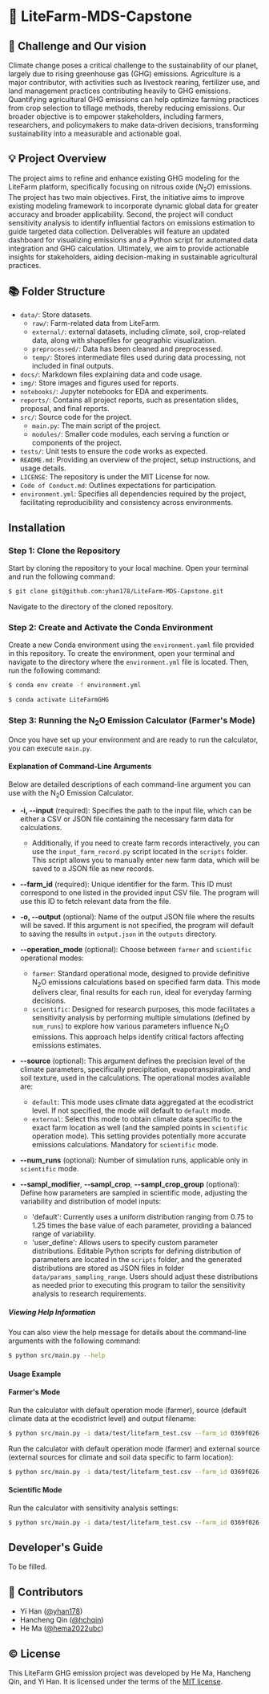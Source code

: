 # 🌿 LiteFarm-MDS-Capstone

## 👀 Challenge and Our vision  
Climate change poses a critical challenge to the sustainability of our planet, largely due to rising greenhouse gas (GHG) emissions. Agriculture is a major contributor, with activities such as livestock rearing, fertilizer use, and land management practices contributing heavily to GHG emissions. Quantifying agricultural GHG emissions can help optimize farming practices from crop selection to tillage methods, thereby reducing emissions. Our broader objective is to empower stakeholders, including farmers, researchers, and policymakers to make data-driven decisions, transforming sustainability into a measurable and actionable goal.

## 💡 Project Overview  
The project aims to refine and enhance existing GHG modeling for the LiteFarm platform, specifically focusing on nitrous oxide ($N_2O$) emissions. The project has two main objectives. First, the initiative aims to improve existing modeling framework to incorporate dynamic global data for greater accuracy and broader applicability. Second, the project will conduct sensitivity analysis to identify influential factors on emissions estimation to guide targeted data collection. Deliverables will feature an updated dashboard for visualizing emissions and a Python script for automated data integration and GHG calculation. Ultimately, we aim to provide actionable insights for stakeholders, aiding decision-making in sustainable agricultural practices.

## 📚 Folder Structure  
- `data/`: Store datasets.
    - `raw/`: Farm-related data from LiteFarm.
    - `external/`: external datasets, including climate, soil, crop-related data, along with shapefiles for geographic visualization.
    - `preprocessed/`: Data has been cleaned and preprocessed.
    - `temp/`: Stores intermediate files used during data processing, not included in final outputs.
- `docs/`: Markdown files explaining data and code usage.
- `img/`: Store images and figures used for reports.
- `notebooks/`: Jupyter notebooks for EDA and experiments.
- `reports/`: Contains all project reports, such as presentation slides, proposal, and final reports.
- `src/`: Source code for the project.
    - `main.py`: The main script of the project.
    - `modules/`: Smaller code modules, each serving a function or components of the project.
- `tests/`: Unit tests to ensure the code works as expected.
- `README.md`: Providing an overview of the project, setup instructions, and usage details.
- `LICENSE`: The repository is under the MIT License for now.
- `Code of Conduct.md`: Outlines expectations for participation.
- `environment.yml`: Specifies all dependencies required by the project, facilitating reproducibility and consistency across environments.

## Installation

### Step 1: Clone the Repository

Start by cloning the repository to your local machine. Open your terminal and run the following command:

``` bash
$ git clone git@github.com:yhan178/LiteFarm-MDS-Capstone.git
```

Navigate to the directory of the cloned repository.

### Step 2: Create and Activate the Conda Environment

Create a new Conda environment using the `environment.yaml` file provided in this repository. To create the environment, open your terminal and navigate to the directory where the `environment.yml` file is located. Then, run the following command:

``` bash
$ conda env create -f environment.yml

$ conda activate LiteFarmGHG
```

### Step 3: Running the N<sub>2</sub>O Emission Calculator (Farmer's Mode)

Once you have set up your environment and are ready to run the calculator, you can execute `main.py`. 

#### Explanation of Command-Line Arguments

Below are detailed descriptions of each command-line argument you can use with the N<sub>2</sub>O Emission Calculator.

- **-i, --input** (required): Specifies the path to the input file, which can be either a CSV or JSON file containing the necessary farm data for calculations.
  - Additionally, if you need to create farm records interactively, you can use the `input_farm_record.py` script located in the `scripts` folder. This script allows you to manually enter new farm data, which will be saved to a JSON file as new records.

- **--farm_id** (required): Unique identifier for the farm. This ID must correspond to one listed in the provided input CSV file. The program will use this ID to fetch relevant data from the file.

- **-o, --output**  (optional): Name of the output JSON file where the results will be saved. If this argument is not specified, the program will default to saving the results in `output.json` in the `outputs` directory. 

- **--operation_mode** (optional): Choose between `farmer` and `scientific` operational modes:
  - `farmer`: Standard operational mode, designed to provide definitive N<sub>2</sub>O emissions calculations based on specified farm data. This mode delivers clear, final results for each run, ideal for everyday farming decisions.
  - `scientific`: Designed for research purposes, this mode facilitates a sensitivity analysis by performing multiple simulations (defined by `num_runs`) to explore how various parameters influence N<sub>2</sub>O emissions. This approach helps identify critical factors affecting emissions estimates.

- **--source** (optional): This argument defines the precision level of the climate parameters, specifically precipitation, evapotranspiration, and soil texture, used in the calculations. The operational modes available are:
  - `default`: This mode uses climate data aggregated at the ecodistrict level. If not specified, the mode will default to `default` mode.
  - `external`: Select this mode to obtain climate data specific to the exact farm location as well (and the sampled points in `scientific` operation mode). This setting provides potentially more accurate emissions calculations. Mandatory for `scientific` mode.

- **--num_runs** (optional): Number of simulation runs, applicable only in `scientific` mode.

- **--sampl_modifier**, **--sampl_crop**, **--sampl_crop_group** (optional): Define how parameters are sampled in scientific mode, adjusting the variability and distribution of model inputs:
  - 'default': Currently uses a uniform distribution ranging from 0.75 to 1.25 times the base value of each parameter, providing a balanced range of variability.
  - 'user_define': Allows users to specify custom parameter distributions. Editable Python scripts for defining distribution of parameters are located in the `scripts` folder, and the generated distributions are stored as JSON files in folder `data/params_sampling_range`. Users should adjust these distributions as needed prior to executing this program to tailor the sensitivity analysis to research requirements.
 
##### Viewing Help Information
You can also view the help message for details about the command-line arguments with the following command:

```bash
$ python src/main.py --help
```

#### Usage Example

#### Farmer's Mode

Run the calculator with default operation mode (farmer), source (default climate data at the ecodistrict level) and output filename:

```bash
$ python src/main.py -i data/test/litefarm_test.csv --farm_id 0369f026-1f90-11ee-b788-0242ac150004 --crop Soybean
```

Run the calculator with default operation mode (farmer) and external source (external sources for climate and soil data specific to farm location):

``` bash
$ python src/main.py -i data/test/litefarm_test.csv --farm_id 0369f026-1f90-11ee-b788-0242ac150004 --crop Soybean --operation_mode farmer --source external -o my_farm_precise_climate_data.json
```

#### Scientific Mode

Run the calculator with sensitivity analysis settings:

``` bash
$ python src/main.py -i data/test/litefarm_test.csv --farm_id 0369f026-1f90-11ee-b788-0242ac150004 --crop Soybean --operation_mode scientific --source external --num_runs 100 -o farm_100_run_sci_mode.json 
```

## Developer's Guide  
To be filled.

## 👥 Contributors  
-   Yi Han ([\@yhan178](https://github.com/yhan178))
-   Hancheng Qin ([\@hchqin](https://github.com/hchqin))
-   He Ma ([\@hema2022ubc](https://github.com/hema2022ubc))

## ©️ License  
This LiteFarm GHG emission project was developed by He Ma, Hancheng Qin, and Yi Han. It is licensed under the terms of the [MIT license](LICENSE).
